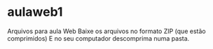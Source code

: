 # aulaweb1
Arquivos para aula Web
Baixe os arquivos no formato ZIP (que estão comprimidos)
E no seu computador descomprima numa pasta.
